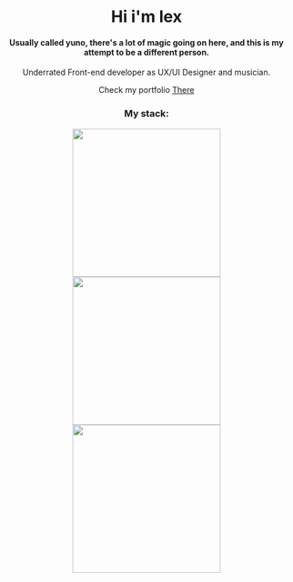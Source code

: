 <h1 align="center">Hi i'm lex</h1>

<h4 align="center">Usually called yuno, there's a lot of magic going on here, and this is my attempt to be a different person.</h4>

<p align="center">Underrated Front-end developer as UX/UI Designer and musician.</p>

<p align="center">Check my portfolio <a target="_blank" href="https://hiimlex.github.io/portfolio/">There</a></p>

<h3 align="center"><b>My stack:</b></h3>

<p align="center">
  <img width="260" src="https://user-images.githubusercontent.com/49082043/128790204-c398890f-f553-4e3c-8859-76d02c6dd281.png">
<img width="260" src="https://user-images.githubusercontent.com/49082043/128788809-fb50223a-f263-4bbb-b180-a82db537a45e.png">
  <img width="260" src="https://user-images.githubusercontent.com/49082043/128789603-25d81c4e-ec83-493a-af7f-e937ec764b9a.png">
</p>

